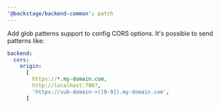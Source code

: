 ```yaml
---
'@backstage/backend-common': patch
---
```


Add glob patterns support to config CORS options. It's possible to send patterns like:

```yaml
backend:
  cors:
    origin:
      [
        https://*.my-domain.com,
        http://localhost:700?,
        'https://sub-domain-+([0-9]).my-domain.com',
      ]
```
